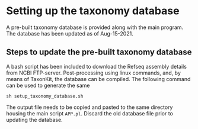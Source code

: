 # Setting up the taxonomy database
A pre-built taxonomy database is provided along with the main program. The database has been updated as of Aug-15-2021. 

## Steps to update the pre-built taxonomy database
A bash script has been included to download the Refseq assembly details from NCBI FTP-server. Post-processing using linux commands, and, by means of TaxonKit, the database can be compiled. The following command can be used to generate the same

`sh setup_taxonomy_database.sh`

The output file needs to be copied and pasted to the same directory housing the main script `APP.pl`. Discard the old database file prior to updating the database.


